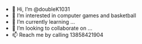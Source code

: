 - 👋 Hi, I’m @doubleK1031
- 👀 I’m interested in computer games and basketball
- 🌱 I’m currently learning ...
- 💞️ I’m looking to collaborate on ...
- 📫 Reach me by calling 13858421904

<!---
doubleK1031/doubleK1031 is a ✨ special ✨ repository because its `README.md` (this file) appears on your GitHub profile.
You can click the Preview link to take a look at your changes.
--->
